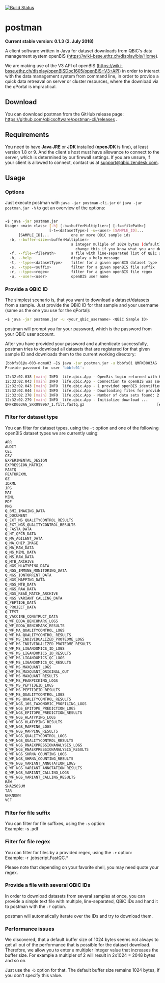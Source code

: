 [![Build Status](https://qbic-intranet.am10.uni-tuebingen.de/jenkins/job/postman-development/badge/icon)](https://qbic-intranet.am10.uni-tuebingen.de/jenkins/job/postman-development/)

# postman

**Current stable version: 0.1.3 (2. July 2018)**

A client software written in Java for dataset downloads from QBiC's data management system openBIS (https://wiki-bsse.ethz.ch/display/bis/Home).

We are making use of the V3 API of openBIS (https://wiki-bsse.ethz.ch/display/openBISDoc1605/openBIS+V3+API) in order to interact with the data management system from command line, in order to provide a quick data retreaval on server or cluster resources, where the download via the qPortal is impractical.

## Download
You can download postman from the GitHub release page: https://github.com/qbicsoftware/postman-cli/releases .

## Requirements
You need to have **Java JRE** or **JDK** installed (**openJDK** is fine), at least version 1.8 or 9. And the client's host must have allowance to connect to the server, which is determined by our firewall settings. If you are unsure, if your client is allowed to connect, contact us at support@qbic.zendesk.com.

## Usage
### Options
Just execute postman with `java -jar postman-cli.jar` or `java -jar postman.jar -h` to get an overview of the options:
```bash

~$ java -jar postman.jar                    
Usage: <main class> [-h] [-b=<bufferMultiplier>] [-f=<filePath>]
                    [-t=<datasetType>] -u=<user> [SAMPLE_ID]...
      [SAMPLE_ID]...          one or more QBiC sample ids
  -b, --buffer-size=<bufferMultiplier>
                              a integer muliple of 1024 bytes (default). Only
                                change this if you know what you are doing.
  -f, --file=<filePath>       a file with line-separated list of QBiC sample ids
  -h, --help                  display a help message
  -t, --type=<datasetType>    filter for a given openBIS dataset type
  -s, --type=<suffix>         filter for a given openBIS file suffix
  -r, --type=<regex>          filter for a given openBIS file regex
  -u, --user=<user>           openBIS user name                          
```
### Provide a QBiC ID
The simplest scenario is, that you want to download a dataset/datasets from a sample. Just provide the QBiC ID for that sample and your username (same as the one you use for the qPortal):
```bash
~$ java -jar postman.jar -u <your_qbic_username> <QBiC Sample ID>
```
postman will prompt you for your password, which is the password from your QBiC user account.

After you have provided your password and authenticate successfully, postman tries to download all datasets that are registered for that given sample ID and downloads them to the current working directory:

```bash
[bbbfs01@u-003-ncmu03 ~]$ java -jar postman.jar -u bbbfs01 QMFKD003AG                                                                                          
Provide password for user 'bbbfs01':                                                                                                                           
                                                                                                                                                               
12:32:02.038 [main] INFO  life.qbic.App - OpenBis login returned with 0                                                                                        
12:32:02.043 [main] INFO  life.qbic.App - Connection to openBIS was successful.                                                                                
12:32:02.043 [main] INFO  life.qbic.App - 1 provided openBIS identifiers have been found: [QMFKD003AG]                                                         
12:32:02.044 [main] INFO  life.qbic.App - Downloading files for provided identifier QMFKD003AG                                                                 
12:32:02.278 [main] INFO  life.qbic.App - Number of data sets found: 2                                                                                         
12:32:02.279 [main] INFO  life.qbic.App - Initialize download ...                                                                                              
QMFKD003AG_SRR099967_1.filt.fastq.gz                                 [###                                                            ]    0.38/7.94   Gb       
```

### Filter for dataset type

You can filter for dataset types, using the `-t` option and one of the following openBIS dataset types we are currently using:

```bash
ARR
AUDIT
CEL
CSV
EXPERIMENTAL_DESIGN
EXPRESSION_MATRIX
FASTQ
FEATUREXML
GZ
IDXML
JPG
MAT
MZML
PDF
PNG
Q_BMI_IMAGING_DATA
Q_DOCUMENT
Q_EXT_MS_QUALITYCONTROL_RESULTS
Q_EXT_NGS_QUALITYCONTROL_RESULTS
Q_FASTA_DATA
Q_HT_QPCR_DATA
Q_MA_AGILENT_DATA
Q_MA_CHIP_IMAGE
Q_MA_RAW_DATA
Q_MS_MZML_DATA
Q_MS_RAW_DATA
Q_MTB_ARCHIVE
Q_NGS_HLATYPING_DATA
Q_NGS_IMMUNE_MONITORING_DATA
Q_NGS_IONTORRENT_DATA
Q_NGS_MAPPING_DATA
Q_NGS_MTB_DATA
Q_NGS_RAW_DATA
Q_NGS_READ_MATCH_ARCHIVE
Q_NGS_VARIANT_CALLING_DATA
Q_PEPTIDE_DATA
Q_PROJECT_DATA
Q_TEST
Q_VACCINE_CONSTRUCT_DATA
Q_WF_EDDA_BENCHMARK_LOGS
Q_WF_EDDA_BENCHMARK_RESULTS
Q_WF_MA_QUALITYCONTROL_LOGS
Q_WF_MA_QUALITYCONTROL_RESULTS
Q_WF_MS_INDIVIDUALIZED_PROTEOME_LOGS
Q_WF_MS_INDIVIDUALIZED_PROTEOME_RESULTS
Q_WF_MS_LIGANDOMICS_ID_LOGS
Q_WF_MS_LIGANDOMICS_ID_RESULTS
Q_WF_MS_LIGANDOMICS_QC_LOGS
Q_WF_MS_LIGANDOMICS_QC_RESULTS
Q_WF_MS_MAXQUANT_LOGS
Q_WF_MS_MAXQUANT_ORIGINAL_OUT
Q_WF_MS_MAXQUANT_RESULTS
Q_WF_MS_PEAKPICKING_LOGS
Q_WF_MS_PEPTIDEID_LOGS
Q_WF_MS_PEPTIDEID_RESULTS
Q_WF_MS_QUALITYCONTROL_LOGS
Q_WF_MS_QUALITYCONTROL_RESULTS
Q_WF_NGS_16S_TAXONOMIC_PROFILING_LOGS
Q_WF_NGS_EPITOPE_PREDICTION_LOGS
Q_WF_NGS_EPITOPE_PREDICTION_RESULTS
Q_WF_NGS_HLATYPING_LOGS
Q_WF_NGS_HLATYPING_RESULTS
Q_WF_NGS_MAPPING_LOGS
Q_WF_NGS_MAPPING_RESULTS
Q_WF_NGS_QUALITYCONTROL_LOGS
Q_WF_NGS_QUALITYCONTROL_RESULTS
Q_WF_NGS_RNAEXPRESSIONANALYSIS_LOGS
Q_WF_NGS_RNAEXPRESSIONANALYSIS_RESULTS
Q_WF_NGS_SHRNA_COUNTING_LOGS
Q_WF_NGS_SHRNA_COUNTING_RESULTS
Q_WF_NGS_VARIANT_ANNOTATION_LOGS
Q_WF_NGS_VARIANT_ANNOTATION_RESULTS
Q_WF_NGS_VARIANT_CALLING_LOGS
Q_WF_NGS_VARIANT_CALLING_RESULTS
RAW
SHA256SUM
TAR
UNKNOWN
VCF
```

### Filter for file suffix

You can filter for file suffixes, using the `-s` option:    
Example: -s .pdf

### Filter for file regex

You can filter for files by a provided regex, using the `-r` option:    
Example: -r .jobscript.FastQC.*

Please note that depending on your favorite shell, you may need quote your regex. 

### Provide a file with several QBiC IDs
In order to download datasets from several samples at once, you can provide a simple text file with multiple, line-separated, QBiC IDs and hand it to postman with the `-f` option.

postman will automatically iterate over the IDs and try to download them.


### Performance issues
We discovered, that a default buffer size of 1024 bytes seems not always to get all out of the performance that is possible for the dataset download. Therefore, we allow you to enter a multipler Integer value that increases the buffer size. For example a multipler of 2 will result in 2x1024 = 2048 bytes and so on.

Just use the `-b` option for that. The default buffer size remains 1024 bytes, if you don't specify this value.


